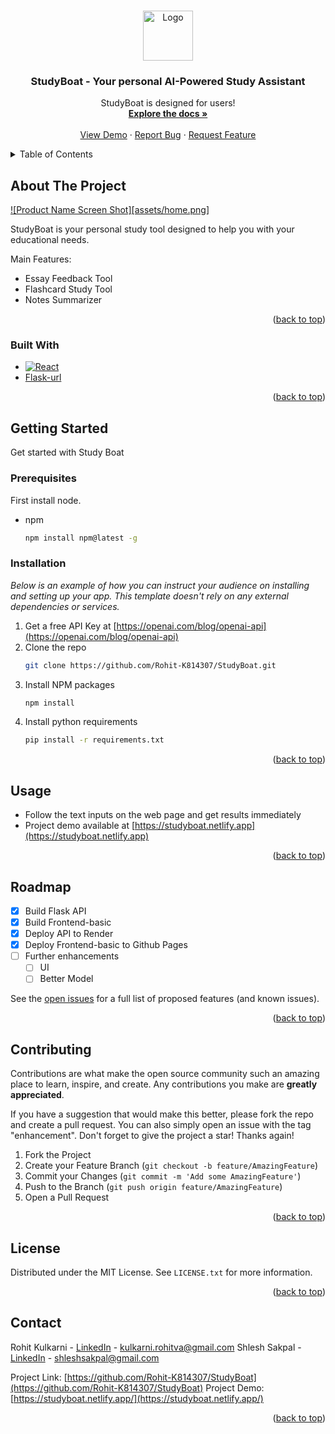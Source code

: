 <a name="readme-top"></a>


<!-- PROJECT LOGO -->
<br />
<div align="center">
  <a href="https://studyboat.netlify.app">
    <img src="frontend/source/assets/Logofull.png" alt="Logo" width="80" height="80">
  </a>

  <h3 align="center">StudyBoat - Your personal AI-Powered Study Assistant</h3>

  <p align="center">
    StudyBoat is designed for users!
    <br />
    <a href="https://github.com/Rohit-K814307/StudyBoat"><strong>Explore the docs »</strong></a>
    <br />
    <br />
    <a href="https://studyboat.netlify.app">View Demo</a>
    ·
    <a href="https://github.com/Rohit-K814307/StudyBoat/issues">Report Bug</a>
    ·
    <a href="https://github.com/Rohit-K814307/StudyBoat/issues">Request Feature</a>
  </p>
</div>



<!-- TABLE OF CONTENTS -->
<details>
  <summary>Table of Contents</summary>
  <ol>
    <li>
      <a href="#about-the-project">About The Project</a>
      <ul>
        <li><a href="#built-with">Built With</a></li>
      </ul>
    </li>
    <li>
      <a href="#getting-started">Getting Started</a>
      <ul>
        <li><a href="#prerequisites">Prerequisites</a></li>
        <li><a href="#installation">Installation</a></li>
      </ul>
    </li>
    <li><a href="#usage">Usage</a></li>
    <li><a href="#roadmap">Roadmap</a></li>
    <li><a href="#contributing">Contributing</a></li>
    <li><a href="#license">License</a></li>
    <li><a href="#contact">Contact</a></li>
  </ol>
</details>



<!-- ABOUT THE PROJECT -->
## About The Project

[![Product Name Screen Shot][assets/home.png]](https://studyboat.netlify.app)

StudyBoat is your personal study tool designed to help you with your educational needs.

Main Features:
* Essay Feedback Tool
* Flashcard Study Tool
* Notes Summarizer


<p align="right">(<a href="#readme-top">back to top</a>)</p>



### Built With

* [![React][React.js]][React-url]
* [Flask-url]

<p align="right">(<a href="#readme-top">back to top</a>)</p>



<!-- GETTING STARTED -->
## Getting Started

Get started with Study Boat

### Prerequisites

First install node.
* npm
  ```sh
  npm install npm@latest -g
  ```

### Installation

_Below is an example of how you can instruct your audience on installing and setting up your app. This template doesn't rely on any external dependencies or services._

1. Get a free API Key at [https://openai.com/blog/openai-api](https://openai.com/blog/openai-api)
2. Clone the repo
   ```sh
   git clone https://github.com/Rohit-K814307/StudyBoat.git
   ```
3. Install NPM packages
   ```sh
   npm install
   ```
4. Install python requirements
    ```sh
    pip install -r requirements.txt
    ```

<p align="right">(<a href="#readme-top">back to top</a>)</p>



<!-- USAGE EXAMPLES -->
## Usage

* Follow the text inputs on the web page and get results immediately
* Project demo available at [https://studyboat.netlify.app](https://studyboat.netlify.app)

<p align="right">(<a href="#readme-top">back to top</a>)</p>



<!-- ROADMAP -->
## Roadmap

- [x] Build Flask API
- [x] Build Frontend-basic
- [x] Deploy API to Render
- [x] Deploy Frontend-basic to Github Pages
- [ ] Further enhancements
    - [ ] UI
    - [ ] Better Model

See the [open issues](https://github.com/Rohit-K814307/StudyBoat/issues) for a full list of proposed features (and known issues).

<p align="right">(<a href="#readme-top">back to top</a>)</p>



<!-- CONTRIBUTING -->
## Contributing

Contributions are what make the open source community such an amazing place to learn, inspire, and create. Any contributions you make are **greatly appreciated**.

If you have a suggestion that would make this better, please fork the repo and create a pull request. You can also simply open an issue with the tag "enhancement".
Don't forget to give the project a star! Thanks again!

1. Fork the Project
2. Create your Feature Branch (`git checkout -b feature/AmazingFeature`)
3. Commit your Changes (`git commit -m 'Add some AmazingFeature'`)
4. Push to the Branch (`git push origin feature/AmazingFeature`)
5. Open a Pull Request

<p align="right">(<a href="#readme-top">back to top</a>)</p>



<!-- LICENSE -->
## License

Distributed under the MIT License. See `LICENSE.txt` for more information.

<p align="right">(<a href="#readme-top">back to top</a>)</p>



<!-- CONTACT -->
## Contact

Rohit Kulkarni - [LinkedIn](https://www.linkedin.com/in/rohit-kulkarni-305a86202/) - kulkarni.rohitva@gmail.com
Shlesh Sakpal - [LinkedIn](https://www.linkedin.com/in/shlesh/) - shleshsakpal@gmail.com

Project Link: [https://github.com/Rohit-K814307/StudyBoat](https://github.com/Rohit-K814307/StudyBoat)
Project Demo: [https://studyboat.netlify.app/](https://studyboat.netlify.app/)

<p align="right">(<a href="#readme-top">back to top</a>)</p>




<!-- MARKDOWN LINKS & IMAGES -->
<!-- https://www.markdownguide.org/basic-syntax/#reference-style-links -->
[contributors-shield]: https://img.shields.io/github/contributors/othneildrew/Best-README-Template.svg?style=for-the-badge
[contributors-url]: https://github.com/othneildrew/Best-README-Template/graphs/contributors
[forks-shield]: https://img.shields.io/github/forks/othneildrew/Best-README-Template.svg?style=for-the-badge
[forks-url]: https://github.com/othneildrew/Best-README-Template/network/members
[stars-shield]: https://img.shields.io/github/stars/othneildrew/Best-README-Template.svg?style=for-the-badge
[stars-url]: https://github.com/othneildrew/Best-README-Template/stargazers
[issues-shield]: https://img.shields.io/github/issues/othneildrew/Best-README-Template.svg?style=for-the-badge
[issues-url]: https://github.com/othneildrew/Best-README-Template/issues
[license-shield]: https://img.shields.io/github/license/othneildrew/Best-README-Template.svg?style=for-the-badge
[license-url]: https://github.com/othneildrew/Best-README-Template/blob/master/LICENSE.txt
[linkedin-shield]: https://img.shields.io/badge/-LinkedIn-black.svg?style=for-the-badge&logo=linkedin&colorB=555
[linkedin-url]: https://linkedin.com/in/othneildrew
[product-screenshot]: images/screenshot.png
[Next.js]: https://img.shields.io/badge/next.js-000000?style=for-the-badge&logo=nextdotjs&logoColor=white
[Next-url]: https://nextjs.org/
[React.js]: https://img.shields.io/badge/React-20232A?style=for-the-badge&logo=react&logoColor=61DAFB
[React-url]: https://reactjs.org/
[Vue.js]: https://img.shields.io/badge/Vue.js-35495E?style=for-the-badge&logo=vuedotjs&logoColor=4FC08D
[Vue-url]: https://vuejs.org/
[Angular.io]: https://img.shields.io/badge/Angular-DD0031?style=for-the-badge&logo=angular&logoColor=white
[Angular-url]: https://angular.io/
[Svelte.dev]: https://img.shields.io/badge/Svelte-4A4A55?style=for-the-badge&logo=svelte&logoColor=FF3E00
[Svelte-url]: https://svelte.dev/
[Laravel.com]: https://img.shields.io/badge/Laravel-FF2D20?style=for-the-badge&logo=laravel&logoColor=white
[Laravel-url]: https://laravel.com
[Bootstrap.com]: https://img.shields.io/badge/Bootstrap-563D7C?style=for-the-badge&logo=bootstrap&logoColor=white
[Bootstrap-url]: https://getbootstrap.com
[JQuery.com]: https://img.shields.io/badge/jQuery-0769AD?style=for-the-badge&logo=jquery&logoColor=white
[JQuery-url]: https://jquery.com
[Flask-url]: https://blog.paperspace.com/content/images/2019/11/flasklogo.jpg